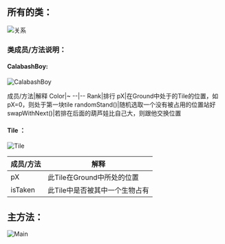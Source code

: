 ## 所有的类：


![关系](https://github.com/HIKARI513/java-2019-homeworks/blob/master/2-OOPBasics/%E9%83%AD%E5%A4%A9%E8%B4%A2-161180041/image/relation.png)

### 类成员/方法说明：
#### CalabashBoy:

![CalabashBoy](https://github.com/HIKARI513/java-2019-homeworks/blob/master/2-OOPBasics/%E9%83%AD%E5%A4%A9%E8%B4%A2-161180041/image/CalabashBoy.png)

成员/方法|解释
Color|~
--|--
Rank|排行
pX|在Ground中处于的Tile的位置，如pX=0，则处于第一块tile
randomStand()|随机选取一个没有被占用的位置站好
swapWithNext()|若排在后面的葫芦娃比自己大，则跟他交换位置

#### Tile ：

![Tile](https://github.com/HIKARI513/java-2019-homeworks/blob/master/2-OOPBasics/%E9%83%AD%E5%A4%A9%E8%B4%A2-161180041/image/Tile.png?raw=true)

成员/方法|解释
--|--
pX|此Tile在Ground中所处的位置
isTaken|此Tile中是否被其中一个生物占有


## 主方法：

![Main](https://github.com/HIKARI513/java-2019-homeworks/blob/master/2-OOPBasics/%E9%83%AD%E5%A4%A9%E8%B4%A2-161180041/image/Main.png)



    

